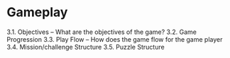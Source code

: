 # Gameplay

3.1. Objectives – What are the objectives of the game?
3.2. Game Progression
3.3. Play Flow – How does the game flow for the game player
3.4. Mission/challenge Structure
3.5. Puzzle Structure
